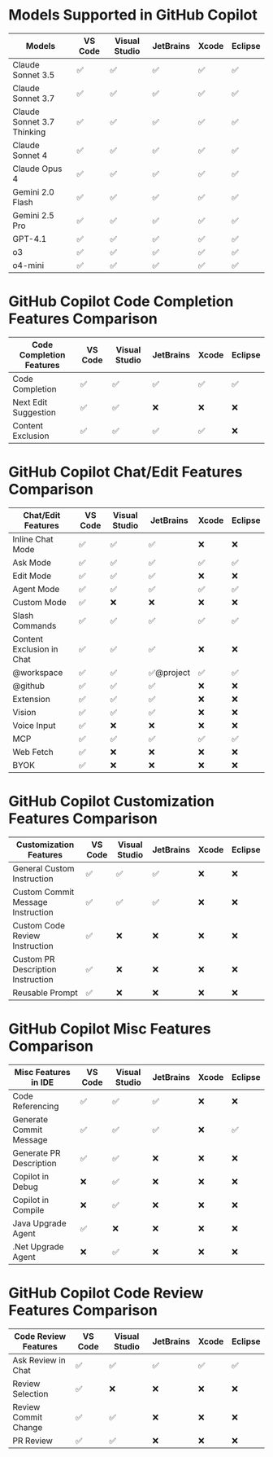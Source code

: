 # Models Supported in GitHub Copilot

| Models                     | VS Code | Visual Studio | JetBrains | Xcode | Eclipse |
|----------------------------|---------|---------------|-----------|-------|---------|
| Claude Sonnet 3.5          | ✅      | ✅            | ✅        | ✅    | ✅      |
| Claude Sonnet 3.7          | ✅      | ✅            | ✅        | ✅    | ✅      |
| Claude Sonnet 3.7 Thinking | ✅      | ✅            | ✅        | ✅    | ✅      |
| Claude Sonnet 4            | ✅      | ✅            | ✅        | ✅    | ✅      |
| Claude Opus 4              | ✅      | ✅            | ✅        | ✅    | ✅      |
| Gemini 2.0 Flash           | ✅      | ✅            | ✅        | ✅    | ✅      |
| Gemini 2.5 Pro             | ✅      | ✅            | ✅        | ✅    | ✅      |
| GPT-4.1                    | ✅      | ✅            | ✅        | ✅    | ✅      |
| o3                         | ✅      | ✅            | ✅        | ✅    | ✅      |
| o4-mini                    | ✅      | ✅            | ✅        | ✅    | ✅      |

# GitHub Copilot Code Completion Features Comparison

| Code Completion Features | VS Code | Visual Studio | JetBrains | Xcode | Eclipse |
|--------------------------|---------|---------------|-----------|-------|---------|
| Code Completion          | ✅       | ✅             | ✅         | ✅     | ✅       |
| Next Edit Suggestion     | ✅       | ✅             | ❌         | ❌     | ❌       |
| Content Exclusion        | ✅       | ✅             | ✅         | ✅     | ❌       |

# GitHub Copilot Chat/Edit Features Comparison

| Chat/Edit Features       | VS Code       | Visual Studio | JetBrains     | Xcode | Eclipse |
|--------------------------|---------------|---------------|---------------|-------|---------|
| Inline Chat Mode         | ✅             | ✅             | ✅             | ❌     | ❌       |
| Ask Mode                 | ✅             | ✅             | ✅             | ✅     | ✅       |
| Edit Mode                | ✅             | ✅             | ✅             | ❌     | ❌       |
| Agent Mode               | ✅             | ✅             | ✅             | ✅     | ✅       |
| Custom Mode              | ✅             | ❌             | ❌             | ❌     | ❌       |
| Slash Commands           | ✅             | ✅             | ✅             | ✅     | ✅       |
| Content Exclusion in Chat| ✅             | ✅             | ✅             | ❌     | ❌       |
| @workspace               | ✅             | ✅             | ✅@project     | ✅     | ✅       |
| @github                  | ✅             | ✅             | ✅             | ❌     | ❌       |
| Extension                | ✅             | ✅             | ✅             | ❌     | ❌       |
| Vision                   | ✅             | ✅             | ✅             | ❌     | ❌       |
| Voice Input              | ✅             | ❌             | ❌             | ❌     | ❌       |
| MCP                      | ✅             | ✅             | ✅             | ✅     | ✅       |
| Web Fetch                | ✅             | ❌             | ❌             | ❌     | ❌       |
| BYOK                     | ✅             | ❌             | ❌             | ❌     | ❌       |


# GitHub Copilot Customization Features Comparison

| Customization Features               | VS Code | Visual Studio | JetBrains | Xcode | Eclipse |
|--------------------------------------|---------|---------------|-----------|-------|---------|
| General Custom Instruction           | ✅       | ✅             | ✅         | ❌     | ❌       |
| Custom Commit Message Instruction    | ✅       | ✅             | ✅         | ❌     | ❌       |
| Custom Code Review Instruction       | ✅       | ❌             | ❌         | ❌     | ❌       |
| Custom PR Description Instruction    | ✅       | ❌             | ❌         | ❌     | ❌       |
| Reusable Prompt                      | ✅       | ❌             | ❌         | ❌     | ❌       |

# GitHub Copilot Misc Features Comparison

| Misc Features in IDE     | VS Code | Visual Studio | JetBrains | Xcode | Eclipse |
|--------------------------|---------|---------------|-----------|-------|---------|
| Code Referencing         | ✅       | ✅             | ✅         | ❌     | ❌       |
| Generate Commit Message  | ✅       | ✅             | ✅         | ❌     | ✅       |
| Generate PR Description  | ✅       | ✅             | ❌         | ❌     | ❌       |
| Copilot in Debug         | ❌       | ✅             | ❌         | ❌     | ❌       |
| Copilot in Compile       | ❌       | ✅             | ❌         | ❌     | ❌       |
| Java Upgrade Agent       | ✅       | ❌             | ❌         | ❌     | ❌       |
| .Net Upgrade Agent       | ❌       | ✅             | ❌         | ❌     | ❌       |

# GitHub Copilot Code Review Features Comparison

| Code Review Features     | VS Code | Visual Studio | JetBrains | Xcode | Eclipse |
|--------------------------|---------|---------------|-----------|-------|---------|
| Ask Review in Chat       | ✅       | ✅             | ✅         | ✅     | ✅       |
| Review Selection         | ✅       | ❌             | ❌         | ❌     | ❌       |
| Review Commit Change     | ✅       | ✅             | ❌         | ❌     | ❌       |
| PR Review                | ✅       | ✅             | ❌         | ❌     | ❌       |